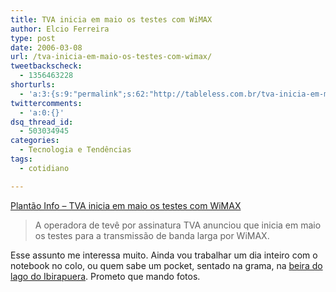 ```yaml
---
title: TVA inicia em maio os testes com WiMAX
author: Elcio Ferreira
type: post
date: 2006-03-08
url: /tva-inicia-em-maio-os-testes-com-wimax/
tweetbackscheck:
  - 1356463228
shorturls:
  - 'a:3:{s:9:"permalink";s:62:"http://tableless.com.br/tva-inicia-em-maio-os-testes-com-wimax";s:7:"tinyurl";s:26:"http://tinyurl.com/3fgasra";s:4:"isgd";s:19:"http://is.gd/qQKScB";}'
twittercomments:
  - 'a:0:{}'
dsq_thread_id:
  - 503034945
categories:
  - Tecnologia e Tendências
tags:
  - cotidiano

---
```

[Plantão Info &#8211; TVA inicia em maio os testes com WiMAX][1]

> A operadora de tevê por assinatura TVA anunciou que inicia em maio os testes para a transmissão de banda larga por WiMAX.

Esse assunto me interessa muito. Ainda vou trabalhar um dia inteiro com o notebook no colo, ou quem sabe um pocket, sentado na grama, na [beira do lago do Ibirapuera][2]. Prometo que mando fotos.

 [1]: http://info.abril.com.br/aberto/infonews/032006/07032006-9.shl
 [2]: http://maps.google.com/?t=k&ll=-23.582533,-46.659842&spn=0.003953,0.00766&t=k